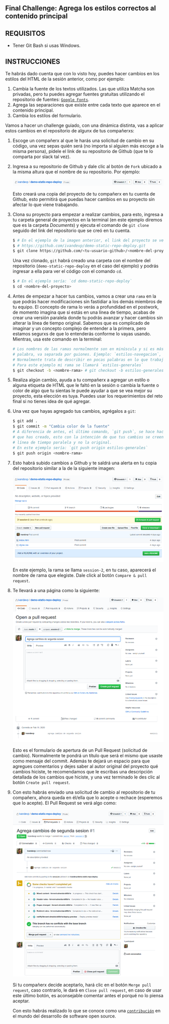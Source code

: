 ## Final Challenge: Agrega los estilos correctos al contenido principal

## REQUISITOS
- Tener Git Bash si usas Windows.

## INSTRUCCIONES

Te habrás dado cuenta que con lo visto hoy, puedes hacer cambios en los estilos
del HTML de la sesión anterior, como por ejemplo:

1. Cambia la fuente de los textos utilizados. Las que utiliza Matcha son privadas,
   pero tu puedes agregar fuentes gratuitas utilizando el repositorio de fuentes:
   [`Google Fonts`](https://fonts.google.com/).
2. Agrega las separaciones que existe entre cada texto que aparece en el
   contenido principal.
3. Cambia los estilos del formulario.

Vamos a hacer un challenge guiado, con una dinámica distinta, vas a aplicar
estos cambios en el repositorio de algunx de tus compañerxs:

1. Escoge un compañerx al que le harás una solicitud de cambio en su código, una
   vez sepas quién será (no importa si alguien más escoge a la misma persona),
   pídele el link de su repositorio de Github (que te lo comparta por slack tal
   vez).
2. Ingresa a su repositorio de Github y dale clic al botón de `Fork` ubicado a
   la misma altura que el nombre de su repositorio. Por ejemplo:

   ![Fork de un repositorio](../assets/fork.png)

   Esto creará una copia del proyecto de tu compañerx en tu cuenta de Github,
   esto permitirá que puedas hacer cambios en su proyecto sin afectar lo que
   viene trabajando.

3. Clona su proyecto para empezar a realizar cambios, para esto, ingresa a tu
   carpeta general de proyectos en la terminal (en este ejemplo diremos que es
   la carpeta _Documents_) y ejecuta el comando de `git clone` seguido del link
   del repositorio que se creó en tu cuenta.

   ```bash
   $ # En el ejemplo de la imagen anterior, el link del proyecto se vería así:
   $ # https://github.com/ivandevp/demo-static-repo-deploy.git
   $ git clone https://github.com/<tu-usuario-github>/<nombre-del-proyecto>.git
   ```

   Una vez clonado, `git` habrá creado una carpeta con el nombre del repositorio
   (`demo-static-repo-deploy` en el caso del ejemplo) y podrás ingresar a ella
   para ver el código con el comando `cd`.

   ```bash
   $ # En el ejemplo sería: `cd demo-static-repo-deploy`
   $ cd <nombre-del-proyecto>
   ```

4. Antes de empezar a hacer tus cambios, vamos a crear una `rama` en la que
   podrás hacer modificaciones sin fastidiar a los demás miembros de tu equipo.
   El concepto de rama lo verás a profundidad en el postwork, de momento imagina
   que si estás en una línea de tiempo, acabas de crear una versión paralela
   donde tu podrás avanzar y hacer cambios sin alterar la línea de tiempo
   original. Sabemos que es complicado de imaginar y un concepto complejo de
   entender a la primera, pero estamos segurxs de que lo entenderás conforme lo
   vayas usando. Mientras, usa este comando en la terminal:

   ```bash
   # Los nombres de las ramas normalmente son en minúscula y si es más de una
   # palabra, va separada por guiones. Ejemplo: `estilos-navegacion`, `formulario`.
   # Normalmente trata de describir en pocas palabras en lo que trabajarás.
   # Para este ejemplo mi rama se llamará `estilos-generales`
   $ git checkout -b <nombre-rama> # git checkout -b estilos-generales
   ```

5. Realiza algún cambio, ayuda a tu compañerx a agregar un estilo o alguna
   etiqueta de HTML que le faltó en la sesión o cambia la fuente o color de algo
   que tu sientas le puede ayudar a que se vea mejor su proyecto, esta elección
   es tuya. Puedes usar los requerimientos del reto final si no tienes idea de
   qué agregar.
6. Una vez que hayas agregado tus cambios, agrégalos a `git`:

   ```bash
   $ git add .
   $ git commit -m "Cambia color de la fuente"
   # A diferencia de antes, el último comando, `git push`, se hace hacia la rama
   # que has creado, esto con la intención de que tus cambios se creen en la
   # línea de tiempo paralela y no la original.
   # En este ejemplo sería: `git push origin estilos-generales`
   $ git push origin <nombre-rama>
   ```

7. Esto habrá subido cambios a Github y te saldrá una alerta en tu copia del
   repositorio similar a la de la siguiente imagen:

   ![Alerta de Pull Request](../assets/pr-alert.png)

   En este ejemplo, la rama se llama `session-2`, en tu caso, aparecerá el nombre
   de rama que elegiste. Dale click al botón `Compare & pull request`.

8. Te llevará a una página como la siguiente:

   ![Pull Request](../assets/pr.png)

   Esto es el formulario de apertura de un Pull Request (solicitud de cambio).
   Normalmente te pondrá un título que será el mismo que usaste como mensaje del
   commit. Además te dejará un espacio para que agregues comentarios y dejes
   saber al autor original del proyecto qué cambios hiciste, te recomendamos que
   le escribas una descripción detallada de los cambios que hiciste, y una vez
   terminado le des clic al botón `Create pull request`.

9. Con esto habrás enviado una solicitud de cambio al repositorio de tu compañerx,
   ahora queda en él/ella que lo acepte o rechace (esperemos que lo acepte). El
   Pull Request se verá algo como:

   ![Pull Request enviado](../assets/pr-sent.png)

   Si tu compañerx decide aceptarlo, hará clic en el botón `Merge pull request`,
   caso contrario, le dará en `Close pull request`, en caso de usar este último
   botón, es aconsejable comentar antes el porqué no lo piensa aceptar.

   Con esto habrás realizado lo que se conoce como una [`contribución`](https://blog.nearsoftjobs.com/tu-primera-contribuci%C3%B3n-a-open-source-un-ganar-ganar-c5c93fbb93eb)
   en el mundo del desarrollo de software open source.
